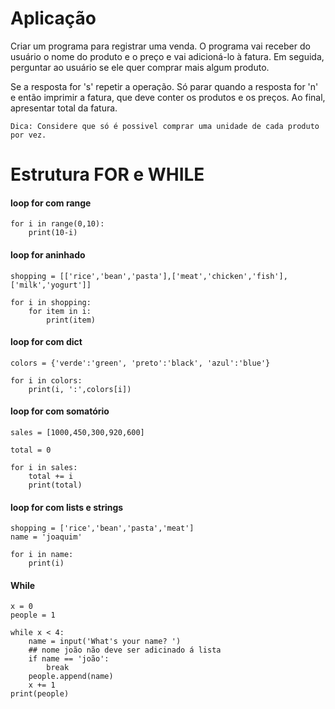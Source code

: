 # Aplicação

Criar um programa para registrar uma venda. O programa vai receber do usuário o nome do produto e o preço e vai adicioná-lo à fatura.
Em seguida, perguntar ao usuário se ele quer comprar mais algum produto.

Se a resposta for 's' repetir a operação. Só parar quando a resposta for 'n' e então imprimir a fatura, que deve conter os produtos e os preços. Ao final, apresentar total da fatura.

```
Dica: Considere que só é possivel comprar uma unidade de cada produto por vez.
```

<h1> Estrutura FOR e WHILE </h1>

<h4> loop for com range </h4>

```
for i in range(0,10):
    print(10-i)
```

<h4> loop for aninhado </h4>

```
shopping = [['rice','bean','pasta'],['meat','chicken','fish'],['milk','yogurt']]

for i in shopping:
    for item in i:
        print(item)
```

<h4> loop for com dict </h4>

```
colors = {'verde':'green', 'preto':'black', 'azul':'blue'}

for i in colors:
    print(i, ':',colors[i])
```

<h4> loop for com somatório </h4>

```
sales = [1000,450,300,920,600]

total = 0

for i in sales:
    total += i
    print(total)
```

<h4> loop for com lists e strings </h4>

```
shopping = ['rice','bean','pasta','meat']
name = 'joaquim'

for i in name:
    print(i)
```

<h4> While </h4>

```
x = 0
people = 1

while x < 4:
    name = input('What's your name? ')
    ## nome joão não deve ser adicinado á lista
    if name == 'joão':
        break
    people.append(name)
    x += 1
print(people)
```
